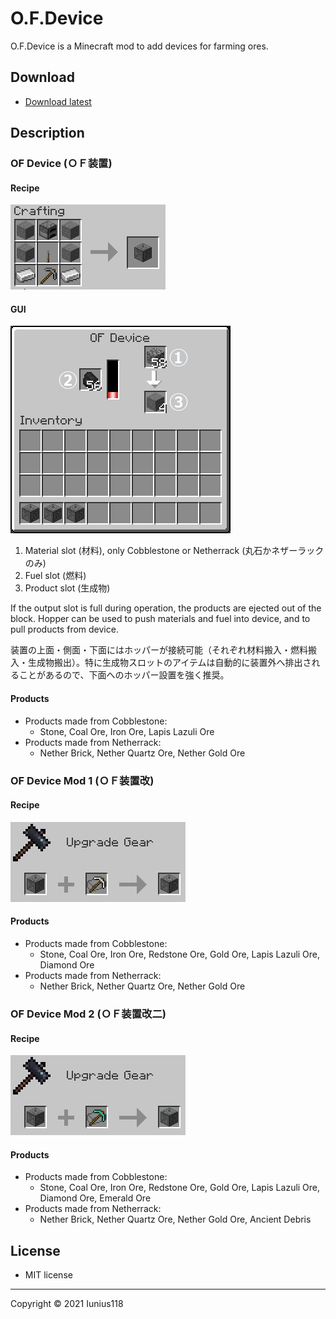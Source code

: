 # O.F.Device

O.F.Device is a Minecraft mod to add devices for farming ores.

## Download

- [Download latest](https://github.com/Iunius118/O.F.Device/releases/latest)

## Description

### OF Device (ＯＦ装置)

#### Recipe

<img src="docs/media/recipe_device_0_v010.png" title="Crafting recipe: OF Device">

#### GUI

<img src="docs/media/gui_device_0_v010.png" title="GUI: OF Device" alt="The upper right slot for materials, the left slot for fuel, and the bottom right slot for products">

1. Material slot (材料), only Cobblestone or Netherrack (丸石かネザーラックのみ)
2. Fuel slot (燃料)
3. Product slot (生成物)

If the output slot is full during operation, the products are ejected out of the block. Hopper can be used to push materials and fuel into device, and to pull products from device.

装置の上面・側面・下面にはホッパーが接続可能（それぞれ材料搬入・燃料搬入・生成物搬出）。特に生成物スロットのアイテムは自動的に装置外へ排出されることがあるので、下面へのホッパー設置を強く推奨。

#### Products

- Products made from Cobblestone:
  - Stone, Coal Ore, Iron Ore, Lapis Lazuli Ore
- Products made from Netherrack:
  - Nether Brick, Nether Quartz Ore, Nether Gold Ore

### OF Device Mod 1 (ＯＦ装置改)

#### Recipe

<img src="docs/media/recipe_device_1_v010.png" title="Smithing recipe: OF Device Mod 1">

#### Products

- Products made from Cobblestone:
  - Stone, Coal Ore, Iron Ore, Redstone Ore, Gold Ore, Lapis Lazuli Ore, Diamond Ore
- Products made from Netherrack:
  - Nether Brick, Nether Quartz Ore, Nether Gold Ore

### OF Device Mod 2 (ＯＦ装置改二)

#### Recipe

<img src="docs/media/recipe_device_2_v010.png" title="Smithing recipe: OF Device Mod 2">

#### Products

- Products made from Cobblestone:
  - Stone, Coal Ore, Iron Ore, Redstone Ore, Gold Ore, Lapis Lazuli Ore, Diamond Ore, Emerald Ore
- Products made from Netherrack:
  - Nether Brick, Nether Quartz Ore, Nether Gold Ore, Ancient Debris

## License

- MIT license

----
Copyright © 2021 Iunius118
